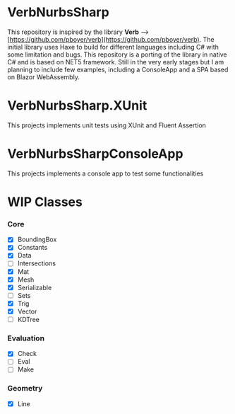 # VerbNurbsSharp
This repository is inspired by the library **Verb** --> [https://github.com/pboyer/verb](https://github.com/pboyer/verb). 
The initial library uses Haxe to build for different languages including C# with some limitation and bugs. This repository is a porting of the library in native C# and is based on NET5 framework.
Still in the very early stages but I am planning to include few examples, including a ConsoleApp and a SPA based on Blazor WebAssembly.
# VerbNurbsSharp.XUnit
This projects implements unit tests using XUnit and Fluent Assertion
# VerbNurbsSharpConsoleApp
This projects implements a console app to test some functionalities
# WIP Classes
### Core
 - [x] BoundingBox
 - [x] Constants
 - [x] Data
 - [ ] Intersections
 - [x] Mat
 - [x] Mesh
 - [x] Serializable
 - [ ] Sets
 - [x] Trig
 - [x] Vector
 - [ ] KDTree 
### Evaluation
- [x] Check
- [ ] Eval
- [ ] Make
### Geometry
- [x] Line
<!--stackedit_data:
eyJoaXN0b3J5IjpbLTM2Mzg2MDMxNV19
-->